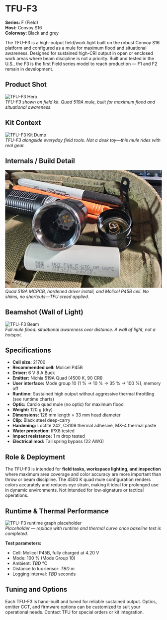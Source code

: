 # TFU-F3

**Series:** F (Field)  
**Host:** Convoy S16  
**Colorway:** Black and grey  

The TFU-F3 is a high-output field/work light built on the robust Convoy S16 platform and configured as a mule for maximum flood and situational awareness. Designed for sustained high-CRI output in open or enclosed work areas where beam discipline is not a priority. Built and tested in the U.S., the F3 is the first Field series model to reach production — F1 and F2 remain in development.

## Product Shot  
![TFU-F3 Hero](../assets/TFU-F3-hero.jpg)  
*TFU-F3 shown on field kit. Quad 519A mule, built for maximum flood and situational awareness.*  

## Kit Context  
![TFU-F3 Kit Dump](../assets/TFU-F3-kitdump.jpg)  
*TFU-F3 alongside everyday field tools. Not a desk toy—this mule rides with real gear.*  

## Internals / Build Detail  
![TFU-F3 Internals](../assets/TFU-F3-internals.jpg)  
*Quad 519A MCPCB, hardened driver install, and Molicel P45B cell. No shims, no shortcuts—TFU creed applied.*  

## Beamshot (Wall of Light)  
![TFU-F3 Beam](../assets/TFU-F3-beam.jpg)  
*Full mule flood: situational awareness over distance. A wall of light, not a hotspot.*  


## Specifications

- **Cell size:** 21700  
- **Recommended cell:** Molicel P45B  
- **Driver:** 6 V 8 A Buck  
- **Emitter:** Nichia 519A Quad (4500 K, 90 CRI)  
- **User interface:** Mode group 10 (1 % → 10 % → 35 % → 100 %), memory off  
- **Runtime:** Sustained high output without aggressive thermal throttling (see runtime charts)  
- **Optic:** Carclo quad mule (no optic) for maximum flood  
- **Weight:** 120 g (dry)  
- **Dimensions:** 126 mm length × 33 mm head diameter  
- **Clip:** Black steel deep-carry  
- **Hardening:** Loctite 242, CS109 thermal adhesive, MX-4 thermal paste  
- **Water protection:** IPX8 tested  
- **Impact resistance:** 1 m drop tested  
- **Electrical mod:** Tail spring bypass (22 AWG)  

## Role & Deployment

The TFU-F3 is intended for **field tasks, workspace lighting, and inspection** where maximum area coverage and color accuracy are more important than throw or beam discipline. The 4500 K quad mule configuration renders colors accurately and reduces eye strain, making it ideal for prolonged use in dynamic environments. Not intended for low-signature or tactical operations.

## Runtime & Thermal Performance

![TFU-F3 runtime graph placeholder](../Assets/TFU-F3-Runtime-Graph.jpg)  
*Placeholder — replace with runtime and thermal curve once baseline test is completed.*

**Test parameters:**  
- Cell: Molicel P45B, fully charged at 4.20 V  
- Mode: 100 % (Mode Group 10)  
- Ambient: *TBD* °C  
- Distance to lux sensor: *TBD* m  
- Logging interval: *TBD* seconds  

## Tuning and Options

Each TFU-F3 is hand-built and tuned for reliable sustained output. Optics, emitter CCT, and firmware options can be customized to suit your operational needs. Contact TFU for special orders or kit integration.
